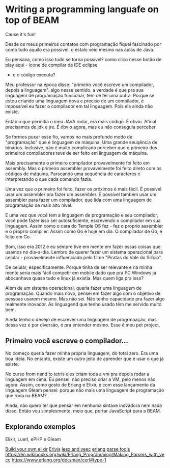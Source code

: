 # Writing a programming languafe on top of BEAM

Cause it's fun!

Desde os meus primeiros contatos com programação fiquei fascinado por como tudo aquilo era possível. o estalo veio mesmo
nas aulas de Java.

Eu pensava, como isso tudo se torna possível? como clico nesse botão de play aqui - ícone de compilar da IDE eclipse
- e o código executa?

Meu professor na época disse: "primeiro você escreve um compilador, depois a linguagem". algo nesse sentido. a verdade
é que pra sua linguagem de programação funcionar, tem de ter uma outra. Porque se estou criando uma linguagem nova
e preciso de um compilador, é impossível eu fazer o compilador em tal linguagem. Pois ela ainda não existe.

Então o que permitia o meu JAVA rodar, era mais código. É obvio. Afinal precisamos de jdk e jre. É óbvio agora, mas eu não conseguia perceber.

Se formos puxar esse fio, vamos no mais profundo modo de "programação" que é linguagem de máquina. Uma grande seuqência
de binários. Inclusive, não é muito complicado perceber que o primeiro dos primeiros compiladores teve de ser feito em
linguagem de máquina.

Mais precisamente o primeiro compilador provavelmente foi feito em assembly. Mas o primeiro assembler provavelmente foi
feito direto com os códigos de máquina. Parseando uma sequência de caracteres e interpretando o que cada comando fazia.

Uma vez que o primeiro foi feito, fazer os próximos é mais fácil. É possível usar um assembler pra fazer um assembler.
É possível também usar um assembler para fazer um compilador, que lida com uma linguagem de programação de mais alto
nível.

E uma vez que você tem a linguagem de programação e seu compilador, você pode fazer isso ser autosuficiente, escrevendo
o compilador em sua linguagem. Assim como o cara do Temple OS fez - fez o proprio assembler e o proprio compiler. Assim como Go é hoje em dia. O compilador de Go,
é feito em Go.

Bom, isso era 2012 e eu sempre tive em mente em fazer essas coisas que usamos no dia-a-dia. Lembro de querer fazer um
sistema operacional para celular - provavelmente influenciado pelo filme "Piratas do Vale do Silício".

De celular, especificamente. Porque tinha de ser relevante e na minha mente seria mais fácil competir em mobile dado que
pra PC Windows já abocanhava quase tudo e linux já existia. Mas quem liga pra isso?

Além de um sistema operacional, queria fazer uma linguagem de programação. Quando mais novo, pensei em fazer algo com
o objetivo de pessoas usarem mesmo. Mas não sei. Não tenho capacidade pra fazer algo realmente inovador. As linguagend
que tenho usado têm me servido muito bem.

Ainda tenho o desejo de escrever uma linguagem de progrmaação, mas dessa vez é por diversão, é pra entender mesmo. Esse
é meu pet project.

## Primeiro você escreve o compilador...

No começo queria fazer minha própria linguagem, do total zero. Era uma boa ideia. No entanto, existe um outro jeito de
aprender que é usar o que já existe.

No curso from nand to tetris eles criam toda a vm pra depois rodar a linguagem em cima. Eu pensei: não preciso criar
a VM, pelo menos não agora. Assim, como gosto de Erlang e Elixir, e com esse lançamento da linguagem Gleam pensei:
porque não mais uma linguagem de programação que roda na BEAM?

Ainda, não quero ter que pensar em nenhuma sintaxe inovadora nem nada disso. Então vou simplesmente, meio que, portar
JavaScript para a BEAM.

## Explorando exemplos

Elixir, Luerl, ePHP e Gleam

[Build your own elixir](https://www.youtube.com/watch?v=IONWi9hayEA)
[Erlyjs](https://rsaccon.blogspot.com/2008/02/erlyjs-translating-javascript-to-erlang.html)
[leex and yeec](https://arifishaq.wordpress.com/2014/01/22/playing-with-leex-and-yeec/)
[erlang parse tools](https://www.erlang.org/docs/26/apps/parsetools/parsetools.pdf)
https://en.wikibooks.org/wiki/Erlang_Programming/Making_Parsers_with_yecc
https://www.erlang.org/doc/man/cerl#type-1
